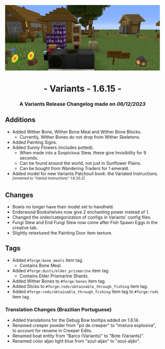 <div style="text-align: center;"> <img src=ChangelogPhoto.png width="1500"> </div>

# <div style="text-align: center;">- Variants - 1.6.15 -</div>
### <div style="text-align: center;">A Variants Release Changelog made on *06/12/2023*</div>

## Additions
- Added Wither Bone, Wither Bone Meal and Wither Bone Blocks.
    - Currently, Wither Bones do not drop from Wither Skeletons.
- Added Painting Signs.
- Added Sunny Flowers (includes potted).
    - When made into a Suspicious Stew, these give Invisibility for 9 seconds.
    - Can be found around the world, not just in Sunflower Plains.
    - Can be bought from Wandering Traders for 1 emerald.
- Added model for new Variants Patchouli book: the Variated Instructions.<sup>*[renamed to "Varied Instructions" 1.6.20.2]*</sup>

## Changes
- Bowls no longer have their model set to handheld.
- Enderwood Bookshelves now give 2 enchanting power instead of 1.
- Changed the order/categorization of configs in Variants' config files.
- Fungi Stew and End Fungi Stew now come after Fish Spawn Eggs in the creative tab.
- Slightly retextured the Painting Door item texture.

## Tags
- Added `#forge:bone_meals` item tag.
    - Contains Bone Meal.
- Added `#forge:dusts/elder_prismarine` item tag.
    - Contains Elder Prismarine Shards.
- Added Wither Bones to `#forge:bones` item tag.
- Added Sticks to `#forge:rods/obtainable_through_fishing` item tag.
- Added `#forge:rods/obtainable_through_fishing` item tag to `#forge:rods` item tag.

### Translation Changes (Brazilian Portuguese)
- Added translations for the Debug Bow tooltips added on 1.6.14.
- Renamed creeper powder from "pó de creeper" to "mistura explosiva", to account for rename in Creeper Edits.
- Renamed boat entity from "Barco (Variants)" to "Bote (Variants)".
- Renamed color aljan light blue from "azul-aljan" to "azul-aljân".